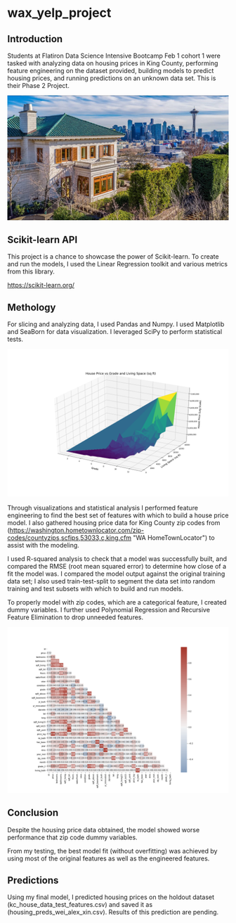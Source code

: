 # wax_yelp_project
## Introduction
Students at Flatiron Data Science Intensive Bootcamp Feb 1 cohort 1 were tasked with analyzing data on housing prices in King County, performing feature engineering on the dataset provided, building models to predict housing prices, and running predictions on an unknown data set. This is their Phase 2 Project.

![historic mansion](historic.jpg)

## Scikit-learn API
This project is a chance to showcase the power of Scikit-learn. To create and run the models, I used the Linear Regression toolkit and various metrics from this library.

https://scikit-learn.org/

## Methology
For slicing and analyzing data, I used Pandas and Numpy. I used Matplotlib and SeaBorn for data visualization.
I leveraged SciPy to perform statistical tests.

![3d_plot](3d_plot.png)

Through visualizations and statistical analysis I performed feature engineering to find the best set of features with which to build a house price model.
I also gathered housing price data for King County zip codes from (https://washington.hometownlocator.com/zip-codes/countyzips,scfips,53033,c,king.cfm "WA HomeTownLocator") to assist with the modeling.

I used R-squared analysis to check that a model was successfully built, and compared the RMSE (root mean squared error) to determine how close of a fit the model was. I compared the model output against the original training data set; I also used train-test-split to segment the data set into random training and test subsets with which to build and run models.

To properly model with zip codes, which are a categorical feature, I created dummy variables. I further used Polynomial Regression and Recursive Feature Elimination to drop unneeded features.

![correlation-matrix](corr_matrix.png)

## Conclusion
Despite the housing price data obtained, the model showed worse performance that zip code dummy variables.

From my testing, the best model fit (without overfitting) was achieved by using most of the original features as well as the engineered features.

## Predictions
Using my final model, I predicted housing prices on the holdout dataset (kc_house_data_test_features.csv) and saved it as (housing_preds_wei_alex_xin.csv). Results of this prediction are pending.
